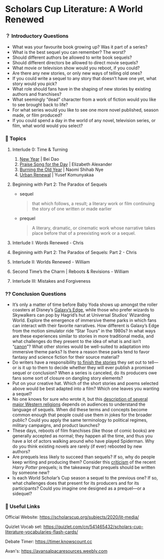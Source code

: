 # Scholars Cup Literature: A World Renewed

### ？ Introductory Questions

- What was your favourite book growing up? Was it part of a series?
- What is the best sequel you can remember? The worst?
- Should different authors be allowed to write book sequels?
- Should different directors be allowed to direct movie sequels?
- What movie or television show would you reboot, if you could?
- Are there any new stories, or only new ways of telling old ones?
- If you could write a sequel to any story that doesn’t have one yet, what story would you pick?
- What role should fans have in the shaping of new stories by existing authors and franchises?
- What seemingly “dead” character from a work of fiction would you like to see brought back to life?
- For what series would you like to see one more novel published, season made, or film produced?
- If you could spend a day in the world of any novel, television series, or film, what world would you select?

### 📌 Topics

1. Interlude 0: Time & Turning

    1. [New Year](./poetry/newyear.md) | Bei Dao
    2. [Praise Song for the Day](./poetry/praise-song.md) | Elizabeth Alexander
    3. [Burning the Old Year](./poetry/burning-the-oldyear.md) | Naomi Shihab Nye
    4. [Urban Renewal](./poetry/urban-renewal.md) | Yusef Komunyakaa

2. Beginning with Part 2: The Paradox of Sequels

    - sequel

        > that which follows, a result; a literary work or film continuing the story of one written or made earlier

    - prequel

        > A literary, dramatic, or cinematic work whose narrative takes place before that of a preexisting work or a sequel.

3. Interlude I: Words Renewed - Chris

4. Beginning with Part 2: The Paradox of Sequels: Part 2 - Chris

5. Interlude II: Worlds Renewed - William

6. Second Time’s the Charm | Reboots & Revisions - William

7. Interlude III: Mistakes and Forgiveness

### ⁇ Conclusion Questions

- It’s only a matter of time before Baby Yoda shows up amongst the roller coasters at Disney’s [Galaxy’s Edge](https://www.space.com/40842-star-wars-galaxy-edge-theme-park.html), while those who prefer wizards to Skywalkers can pop by Hagrid’s hut at Universal Studios’ Wizarding World. Explore the emergence of immersive theme parks in which fans can interact with their favorite narratives. How different is Galaxy’s Edge from the motion simulator ride “Star Tours” in the 1980s? In what ways are these experiences similar to stories in more traditional media, and what challenges do they present to the idea of what is and isn’t “[canon](https://www.polygon.com/star-wars/2019/5/30/18645775/star-wars-land-disneyland-story-canon-galaxys-edge)”? What other stories would be well-suited to adaptation into immersive theme parks? Is there a reason these parks tend to favor fantasy and science fiction for their source material?
- Do writers have a responsibility [to finish the stories](https://www.theatlantic.com/entertainment/archive/2019/05/george-r-r-martin-song-of-ice-and-fire-books-game-of-thrones-ending/589903/) they set out to tell—or is it up to them to decide whether they will ever publish a promised sequel or conclusion? When a series is canceled, do its producers owe fans some sort of closure on dangling story elements?
- Put on your creative hat. Which of the short stories and poems selected above would be best adapted into a film? Which one leaves you wanting a sequel?
- No one knows for sure who wrote it, but this [description of several major Western religions](https://innoculous.com/2016/08/explain-religions-abraham-hollywood-generation/) depends on audiences to understand the language of sequels. When did these terms and concepts become common enough that people could use them in jokes for the broader public? Could you apply the same terminology to political regimes, military campaigns, and product launches?
- These days, reboots of film franchises (like those of comic books) are generally accepted as normal; they happen all the time, and thus you have a lot of actors walking around who have played Spiderman. Why do you think existing novels are rarely (if ever) rebooted by new authors?
- Are prequels less likely to succeed than sequels? If so, why do people keep writing and producing them? Consider this [criticism](https://www.indiewire.com/2018/11/fantastic-beasts-reveals-j-k-rowling-has-the-same-problem-george-lucas-did-analysis-1202022503/) of the recent *Harry Potter* prequels; is the takeaway that prequels should be written by someone new?
- Is each World Scholar’s Cup season a sequel to the previous one? If so, what challenges does that present for its producers and for its participants? Could you imagine one designed as a prequel—or a sidequel?

### 🔗 Useful Links

Official Website: https://scholarscup.org/subjects/2020/lit-media/

Quizlet Vocab set: https://quizlet.com/cn/541465432/scholars-cup-literature-vocabularies-flash-cards/

Debate Timer: https://timer.knowscount.cc

Avan's: https://avansalpacaresources.weebly.com

